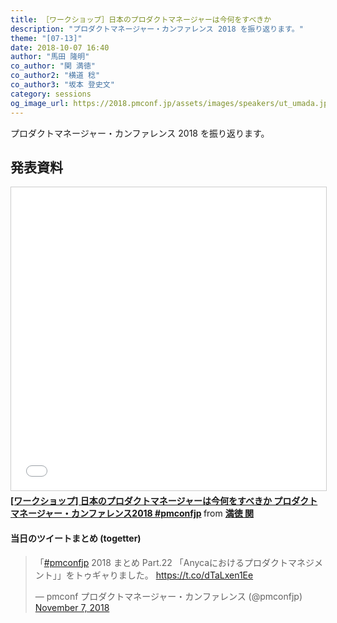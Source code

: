 ```yaml
---
title: ［ワークショップ］日本のプロダクトマネージャーは今何をすべきか
description: "プロダクトマネージャー・カンファレンス 2018 を振り返ります。"
theme: "[07-13]"
date: 2018-10-07 16:40
author: "馬田 隆明"
co_author: "関 満徳"
co_author2: "横道 稔"
co_author3: "坂本 登史文"
category: sessions
og_image_url: https://2018.pmconf.jp/assets/images/speakers/ut_umada.jpg
---
```

プロダクトマネージャー・カンファレンス 2018 を振り返ります。

## 発表資料

<div>
  <iframe src="//www.slideshare.net/slideshow/embed_code/key/nWFoa8kD71zqzg" width="595" height="485" frameborder="0" marginwidth="0" marginheight="0" scrolling="no" style="border:1px solid #CCC; border-width:1px; margin-bottom:5px; max-width: 100%;" allowfullscreen> </iframe> <div style="margin-bottom:5px"> <strong> <a href="//www.slideshare.net/fullvirtue/2018-pmconfjp" title="[ワークショップ] 日本のプロダクトマネージャーは今何をすべきか プロダクトマネージャー・カンファレンス2018 #pmconfjp" target="_blank">[ワークショップ] 日本のプロダクトマネージャーは今何をすべきか プロダクトマネージャー・カンファレンス2018 #pmconfjp</a> </strong> from <strong><a href="https://www.slideshare.net/fullvirtue" target="_blank">満徳 関</a></strong> </div>
</div>

#### 当日のツイートまとめ (togetter)
<blockquote class="twitter-tweet"><p lang="ja" dir="ltr">「<a href="https://twitter.com/hashtag/pmconfjp?src=hash&amp;ref_src=twsrc%5Etfw">#pmconfjp</a> 2018 まとめ Part.22 「Anycaにおけるプロダクトマネジメント」」をトゥギャりました。 <a href="https://t.co/dTaLxen1Ee">https://t.co/dTaLxen1Ee</a></p>&mdash; pmconf プロダクトマネージャー・カンファレンス (@pmconfjp) <a href="https://twitter.com/pmconfjp/status/1060070376670019585?ref_src=twsrc%5Etfw">November 7, 2018</a></blockquote> <script async src="https://platform.twitter.com/widgets.js" charset="utf-8"></script>
